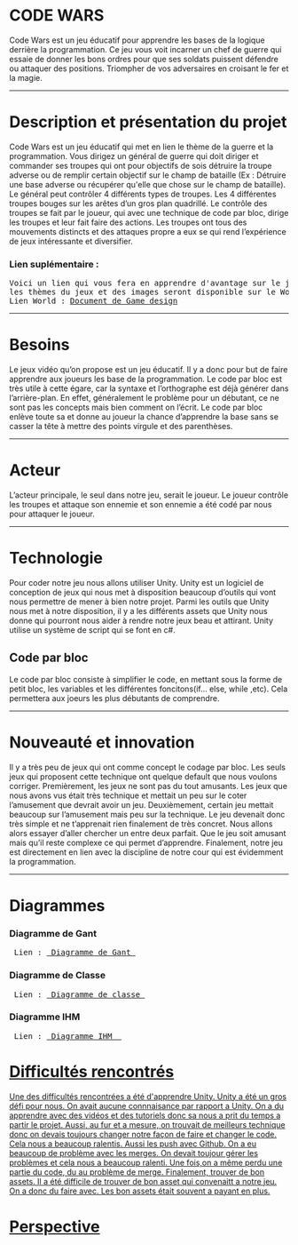 <h1>CODE WARS</h1>
<p>Code Wars est un jeu éducatif pour apprendre les bases de la logique derrière la programmation. Ce jeu vous voit incarner un chef de guerre qui essaie de donner les bons ordres pour que ses soldats puissent défendre ou attaquer des positions. Triompher de vos adversaires en croisant le fer et la magie.</p>
<hr>
<h1> Description et présentation du projet </h1>
<p> Code Wars est un jeu éducatif qui met en lien le thème de la guerre et la programmation. Vous dirigez un général de guerre qui doit diriger et commander ses troupes qui ont pour objectifs de sois détruire la troupe adverse ou de remplir certain objectif sur le champ de bataille (Ex : Détruire une base adverse ou récupérer qu'elle que chose sur le champ de bataille). Le général peut contrôler 4 différents types de troupes. Les 4 différentes troupes bouges sur les arêtes d’un gros plan quadrillé. Le contrôle des troupes se fait par le joueur, qui avec une technique de code par bloc, dirige les troupes et leur fait faire des actions. Les troupes ont tous des mouvements distincts et des attaques propre a eux se qui rend l’expérience de jeux intéressante et diversifier. </p>
<h3> Lien suplémentaire : </h3>
<pre>Voici un lien qui vous fera en apprendre d'avantage sur le jeux. Les troupes et leurs attaques, 
les thèmes du jeux et des images seront disponible sur le World ci dessous : 
Lien World : <a href = https://github.com/VincentMoreauBenoit/H23_204_CODE_WARS/files/10796821/Document.de.game.design.docx>Document de Game design</a>
</pre>
<hr>
<h1> Besoins </h1>
<p>Le jeux vidéo qu’on propose est un jeu éducatif. Il y a donc pour but de faire apprendre aux joueurs les base de la programmation. Le code par bloc est très utile à cette égare, car la syntaxe et l’orthographe est déjà générer dans l’arrière-plan. En effet, généralement le problème pour un débutant, ce ne sont pas les concepts mais bien comment on l’écrit. Le code par bloc enlève toute sa et donne au joueur la chance d’apprendre la base sans se casser la tête à mettre des points virgule et des parenthèses.</p>
<hr>
<h1> Acteur </h1>
<p>L’acteur principale, le seul dans notre jeu, serait le joueur. Le joueur contrôle les troupes et attaque son ennemie et son ennemie a été codé par nous pour attaquer le joueur. </p>
<hr>
<h1> Technologie </h1>
<p> Pour coder notre jeu nous allons utiliser Unity. Unity est un logiciel de conception de jeux qui nous met à disposition beaucoup d’outils qui vont nous permettre de mener à bien notre projet. Parmi les outils que Unity nous met à notre disposition, il y a les différents assets que Unity nous donne qui pourront nous aider à rendre notre jeux beau et attirant. Unity utilise un système de script qui se font en c#. </p>
<h2> Code par bloc </h2>
<p> Le code par bloc consiste à simplifier le code, en  mettant sous la forme de petit bloc, les variables et les différentes foncitons(if... else, while ,etc). Cela permettera aux joeurs les plus débutants de comprendre. </p>
<hr>
<h1> Nouveauté et innovation </h1>
<p> Il y a très peu de jeux qui ont comme concept le codage par bloc. Les seuls jeux qui proposent cette technique ont quelque default que nous voulons corriger. Premièrement, les jeux ne sont pas du tout amusants. Les jeux que nous avons vus était très technique et mettait un peu sur le coter l’amusement que devrait avoir un jeu. Deuxièmement, certain jeu mettait beaucoup sur l’amusement mais peu sur la technique. Le jeu devenait donc très simple et ne t’apprenait rien finalement de très concret. Nous allons alors essayer d’aller chercher un entre deux parfait. Que le jeu soit amusant mais qu’il reste complexe ce qui permet d’apprendre. Finalement, notre jeu est directement en lien avec la discipline de notre cour qui est évidemment la programmation. </p>
<hr>
<h1> Diagrammes </h1>
<h3> Diagramme de Gant </h3>
<pre> Lien : <a href = https://github.com/VincentMoreauBenoit/H23_204_CODE_WARS/files/10796764/6_Modele_Gantt.xlsx > Diagramme de Gant </a> </pre>
<h3> Diagramme de Classe </h3>
<pre> Lien : <a href = https://github.com/VincentMoreauBenoit/H23_204_CODE_WARS/blob/main/Diff%C3%A9rent%20Diagramme/Code%20Wars%20_%20Diagramme%20de%20classse%20(1).pdf > Diagramme de classe </a> </pre>
<h3> Diagramme IHM </h3>
<pre> Lien : <a href = https://github.com/VincentMoreauBenoit/H23_204_CODE_WARS/blob/main/Diff%C3%A9rent%20Diagramme/Diagramme%20IHM.pdf > Diagramme IHM  </pre>
<h1> Difficultés rencontrés </h1>
<p>
Une des difficultés rencontrées a été d'apprendre Unity. Unity a été un gros défi pour nous. On avait aucune connnaisance par rapport a Unity. On a du apprendre avec des vidéos et des tutoriels donc sa nous a prit du temps a partir le projet. Aussi, au fur et a mesure, on trouvait de meilleurs technique donc on devais toujours changer notre façon de faire et changer le code. Cela nous a beaucoup ralentis. Aussi les push avec Github. On a eu beaucoup de problème avec les merges. On devait toujour gérer les problèmes et cela nous a beaucoup ralenti. Une fois,on a même perdu une partie du code, du au problème de merge. Finalement, trouver de bon assets. Il a été difficile de trouver de bon asset qui convenaitt a notre jeu. On a donc du faire avec. Les bon assets était souvent a payant en plus.     
</p>
<h1> Perspective </h1>
<p> 

</p>
